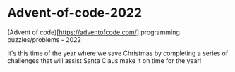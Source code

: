 # Advent-of-code-2022

(Advent of code)[https://adventofcode.com/] programming puzzles/problems - 2022

It's this time of the year where we save Christmas by completing a series of challenges that will assist Santa Claus make it on time for the year!
